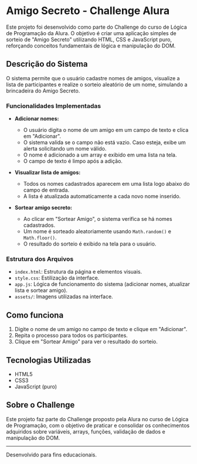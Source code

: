 # Amigo Secreto - Challenge Alura

Este projeto foi desenvolvido como parte do Challenge do curso de Lógica de Programação da Alura. O objetivo é criar uma aplicação simples de sorteio de "Amigo Secreto" utilizando HTML, CSS e JavaScript puro, reforçando conceitos fundamentais de lógica e manipulação do DOM.

## Descrição do Sistema

O sistema permite que o usuário cadastre nomes de amigos, visualize a lista de participantes e realize o sorteio aleatório de um nome, simulando a brincadeira do Amigo Secreto.

### Funcionalidades Implementadas

- **Adicionar nomes:**
  - O usuário digita o nome de um amigo em um campo de texto e clica em "Adicionar".
  - O sistema valida se o campo não está vazio. Caso esteja, exibe um alerta solicitando um nome válido.
  - O nome é adicionado a um array e exibido em uma lista na tela.
  - O campo de texto é limpo após a adição.

- **Visualizar lista de amigos:**
  - Todos os nomes cadastrados aparecem em uma lista logo abaixo do campo de entrada.
  - A lista é atualizada automaticamente a cada novo nome inserido.

- **Sortear amigo secreto:**
  - Ao clicar em "Sortear Amigo", o sistema verifica se há nomes cadastrados.
  - Um nome é sorteado aleatoriamente usando `Math.random()` e `Math.floor()`.
  - O resultado do sorteio é exibido na tela para o usuário.

### Estrutura dos Arquivos

- `index.html`: Estrutura da página e elementos visuais.
- `style.css`: Estilização da interface.
- `app.js`: Lógica de funcionamento do sistema (adicionar nomes, atualizar lista e sortear amigo).
- `assets/`: Imagens utilizadas na interface.

## Como funciona

1. Digite o nome de um amigo no campo de texto e clique em "Adicionar".
2. Repita o processo para todos os participantes.
3. Clique em "Sortear Amigo" para ver o resultado do sorteio.

## Tecnologias Utilizadas
- HTML5
- CSS3
- JavaScript (puro)

## Sobre o Challenge
Este projeto faz parte do Challenge proposto pela Alura no curso de Lógica de Programação, com o objetivo de praticar e consolidar os conhecimentos adquiridos sobre variáveis, arrays, funções, validação de dados e manipulação do DOM.

---
Desenvolvido para fins educacionais.
